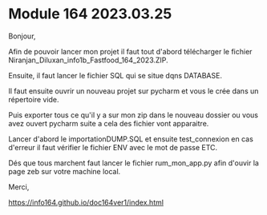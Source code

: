 # Module 164 2023.03.25


Bonjour,

Afin de pouvoir lancer mon projet il faut tout d'abord télécharger le fichier Niranjan_Diluxan_info1b_Fastfood_164_2023.ZIP.

Ensuite, il faut lancer le fichier SQL qui se situe dqns DATABASE. 

Il faut ensuite ouvrir un nouveau projet sur pycharm et vous le crée dans un répertoire vide. 

Puis exporter tous ce qu'il y a sur mon zip dans le nouveau dossier ou vous avez ouvert pycharm suite a cela des fichier vont apparaitre.

Lancer d'abord le importationDUMP.SQL et ensuite test_connexion en cas d'erreur il faut vérifier le fichier ENV avec le mot de passe ETC.

Dés que tous marchent faut lancer le fichier rum_mon_app.py afin d'ouvir la page zeb sur votre machine local.

Merci,

https://info164.github.io/doc164ver1/index.html